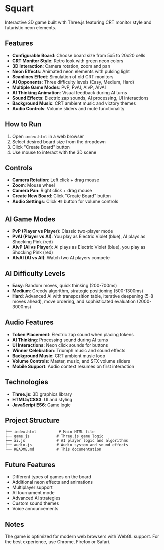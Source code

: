 # Squart

Interactive 3D game built with Three.js featuring CRT monitor style and futuristic neon elements.

## Features

- **Configurable Board**: Choose board size from 5x5 to 20x20 cells
- **CRT Monitor Style**: Retro look with green neon colors
- **3D Interaction**: Camera rotation, zoom and pan
- **Neon Effects**: Animated neon elements with pulsing light
- **Scanlines Effect**: Simulation of old CRT monitors
- **AI Opponents**: Three difficulty levels (Easy, Medium, Hard)
- **Multiple Game Modes**: PvP, PvAI, AIvP, AIvAI
- **AI Thinking Animation**: Visual feedback during AI turns
- **Sound Effects**: Electric zap sounds, AI processing, UI interactions
- **Background Music**: CRT ambient music and victory themes
- **Audio Controls**: Volume sliders and mute functionality

## How to Run

1. Open `index.html` in a web browser
2. Select desired board size from the dropdown
3. Click "Create Board" button
4. Use mouse to interact with the 3D scene

## Controls

- **Camera Rotation**: Left click + drag mouse
- **Zoom**: Mouse wheel
- **Camera Pan**: Right click + drag mouse
- **Create New Board**: Click "Create Board" button
- **Audio Settings**: Click 🔊 button for volume controls

## AI Game Modes

- **PvP (Player vs Player)**: Classic two-player mode
- **PvAI (Player vs AI)**: You play as Electric Violet (blue), AI plays as Shocking Pink (red)
- **AIvP (AI vs Player)**: AI plays as Electric Violet (blue), you play as Shocking Pink (red)
- **AIvAI (AI vs AI)**: Watch two AI players compete

## AI Difficulty Levels

- **Easy**: Random moves, quick thinking (200-700ms)
- **Medium**: Greedy algorithm, strategic positioning (500-1300ms)
- **Hard**: Advanced AI with transposition table, iterative deepening (5-8 moves ahead), move ordering, and sophisticated evaluation (2000-3000ms)

## Audio Features

- **Token Placement**: Electric zap sound when placing tokens
- **AI Thinking**: Processing sound during AI turns
- **UI Interactions**: Neon click sounds for buttons
- **Winner Celebration**: Triumph music and sound effects
- **Background Music**: CRT ambient music loop
- **Volume Controls**: Master, music, and SFX volume sliders
- **Mobile Support**: Audio context resumes on first interaction

## Technologies

- **Three.js**: 3D graphics library
- **HTML5/CSS3**: UI and styling
- **JavaScript ES6**: Game logic

## Project Structure

```
├── index.html          # Main HTML file
├── game.js            # Three.js game logic
├── ai.js              # AI player logic and algorithms
├── audio.js           # Audio system and sound effects
└── README.md          # This documentation
```

## Future Features

- Different types of games on the board
- Additional neon effects and animations
- Multiplayer support
- AI tournament mode
- Advanced AI strategies
- Custom sound themes
- Voice announcements

## Notes

The game is optimized for modern web browsers with WebGL support. For the best experience, use Chrome, Firefox or Safari.

